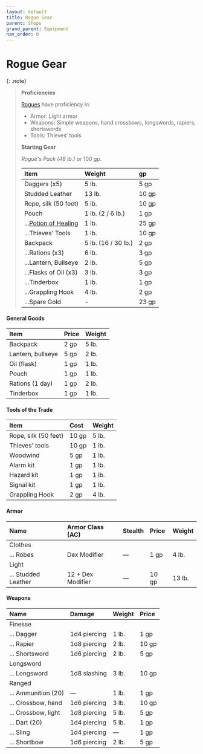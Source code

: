 ```yaml
---
layout: default
title: Rogue Gear
parent: Shops
grand_parent: Equipment
nav_order: 0
---
```


# Rogue Gear

{: .note}
> **Proficiencies**
>
> [Rogues](../../../character_creation/class/rogue) have proficiency in:
>
> * Armor: Light armor
> * Weapons: Simple weapons, hand crossbows, longswords, rapiers, shortswords
> * Tools: Thieves’ tools
>
> **Starting Gear**
> 
> _Rogue's Pack (48 lb.)_ or 100 gp.
> 
> | Item                                         | Weight              | gp    |
> | :------------------------------------------- | :------------------ | :---- |
> | Daggers (x5)                                 | 5 lb.               | 5 gp  |
> | Studded Leather                              | 13 lb.              | 10 gp |
> | Rope, silk (50 feet)                         | 5 lb.               | 10 gp |
> | Pouch                                        | 1 lb. (2 / 6 lb.)   | 1 gp  |
> | ...[Potion of Healing](../../../character_creation/equipment/alchemics) | 1 lb.               | 25 gp |
> | ...Thieves' Tools                            | 1 lb.               | 10 gp |
> | Backpack                                     | 5 lb. (16 / 30 lb.) | 2 gp  |
> | ...Rations (x3)                              | 6 lb.               | 3 gp  |
> | ...Lantern, Bullseye                         | 2 lb.               | 5 gp  |
> | ...Flasks of Oil (x3)                        | 3 lb.               | 3 gp  |
> | ...Tinderbox                                 | 1 lb.               | 1 gp  |
> | ...Grappling Hook                            | 4 lb.               | 2 gp  |
> | ...Spare Gold                                | -                   | 23 gp |

#### General Goods

| Item              | Price | Weight |
| :---------------- | :---- | :----- |
| Backpack          | 2 gp  | 5 lb.  |
| Lantern, bullseye | 5 gp  | 2 lb.  |
| Oil (flask)       | 1 gp  | 1 lb.  |
| Pouch             | 1 gp  | 1 lb.  |
| Rations (1 day)   | 1 gp  | 2 lb.  |
| Tinderbox         | 1 gp  | 1 lb.  |

#### Tools of the Trade

| Item                 | Cost  | Weight |
| :------------------- | :---- | :----- |
| Rope, silk (50 feet) | 10 gp | 5 lb.  |
| Thieves' tools       | 10 gp | 1 lb.  |
| Woodwind             | 5 gp  | 1 lb.  |
| Alarm kit            | 1 gp  | 1 lb.  |
| Hazard kit           | 1 gp  | 1 lb.  |
| Signal kit           | 1 gp  | 1 lb.  |
| Grappling Hook       | 2 gp  | 4 lb.  |

#### Armor

| Name                | Armor Class (AC)  | Stealth | Price | Weight |
| :------------------ | :---------------- | :------ | :---- | :----- |
| Clothes             |                   |         |       |        |
| ... Robes           | Dex Modifier      | —       | 1 gp  | 4 lb.  |
| Light               |                   |         |       |        |
| ... Studded Leather | 12 + Dex Modifier | —       | 10 gp | 13 lb. |

#### Weapons

| Name                | Damage       | Weight | Price |
| :------------------ | :----------- | :----- | :---- |
| Finesse             |              |        |       |
| ... Dagger          | 1d4 piercing | 1 lb.  | 1 gp  |
| ... Rapier          | 1d8 piercing | 2 lb.  | 10 gp |
| ... Shortsword      | 1d6 piercing | 2 lb.  | 5 gp  |
| Longsword           |              |        |       |
| ... Longsword       | 1d8 slashing | 3 lb.  | 10 gp |
| Ranged              |              |        |       |
| ... Ammunition (20) | —            | 1 lb.  | 1 gp  |
| ... Crossbow, hand  | 1d6 piercing | 3 lb.  | 10 gp |
| ... Crossbow, light | 1d8 piercing | 5 lb.  | 5 gp  |
| ... Dart (20)       | 1d4 piercing | 5 lb.  | 1 gp  |
| ... Sling           | 1d4 piercing | —      | 1 gp  |
| ... Shortbow        | 1d6 piercing | 2 lb.  | 5 gp  |
